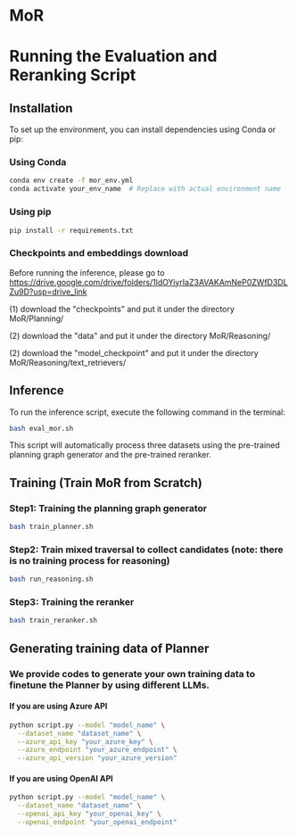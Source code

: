 # MoR

# Running the Evaluation and Reranking Script

## Installation
To set up the environment, you can install dependencies using Conda or pip:

### Using Conda
```bash
conda env create -f mor_env.yml
conda activate your_env_name  # Replace with actual environment name
```

### Using pip
```bash
pip install -r requirements.txt
```

### Checkpoints and embeddings download
Before running the inference, please go to https://drive.google.com/drive/folders/1ldOYiyrIaZ3AVAKAmNeP0ZWfD3DLZu9D?usp=drive_link

(1) download the "checkpoints" and put it under the directory MoR/Planning/

(2) download the "data" and put it under the directory MoR/Reasoning/

(2) download the "model_checkpoint" and put it under the directory MoR/Reasoning/text_retrievers/


## Inference
To run the inference script, execute the following command in the terminal:

```bash
bash eval_mor.sh
```

This script will automatically process three datasets using the pre-trained planning graph generator and the pre-trained reranker.

## Training (Train MoR from Scratch)
### Step1: Training the planning graph generator 

```bash
bash train_planner.sh
```

### Step2: Train mixed traversal to collect candidates (note: there is no training process for reasoning)

```bash
bash run_reasoning.sh
```

### Step3: Training the reranker

```bash
bash train_reranker.sh
```

## Generating training data of Planner
### We provide codes to generate your own training data to finetune the Planner by using different LLMs.
#### If you are using Azure API

```bash
python script.py --model "model_name" \
  --dataset_name "dataset_name" \
  --azure_api_key "your_azure_key" \
  --azure_endpoint "your_azure_endpoint" \
  --azure_api_version "your_azure_version"

```

#### If you are using OpenAI API

```bash
python script.py --model "model_name" \
  --dataset_name "dataset_name" \
  --openai_api_key "your_openai_key" \
  --openai_endpoint "your_openai_endpoint"

```
